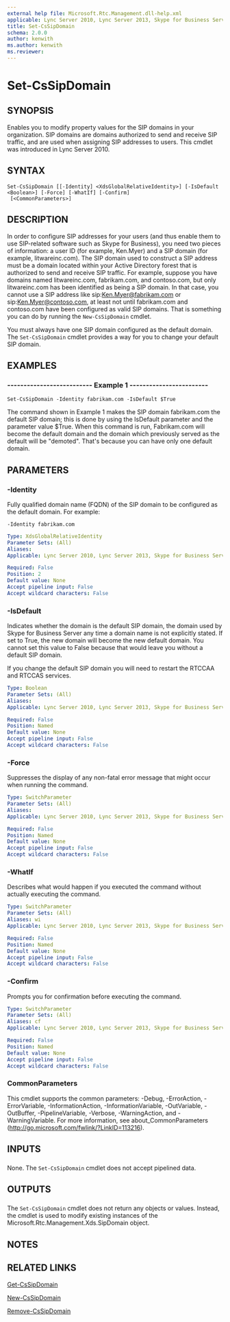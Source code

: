 ```yaml
---
external help file: Microsoft.Rtc.Management.dll-help.xml
applicable: Lync Server 2010, Lync Server 2013, Skype for Business Server 2015, Skype for Business Server 2019
title: Set-CsSipDomain
schema: 2.0.0
author: kenwith
ms.author: kenwith
ms.reviewer:
---
```


# Set-CsSipDomain

## SYNOPSIS
Enables you to modify property values for the SIP domains in your organization.
SIP domains are domains authorized to send and receive SIP traffic, and are used when assigning SIP addresses to users.
This cmdlet was introduced in Lync Server 2010.


## SYNTAX

```
Set-CsSipDomain [[-Identity] <XdsGlobalRelativeIdentity>] [-IsDefault <Boolean>] [-Force] [-WhatIf] [-Confirm]
 [<CommonParameters>]
```

## DESCRIPTION
In order to configure SIP addresses for your users (and thus enable them to use SIP-related software such as Skype for Business), you need two pieces of information: a user ID (for example, Ken.Myer) and a SIP domain (for example, litwareinc.com).
The SIP domain used to construct a SIP address must be a domain located within your Active Directory forest that is authorized to send and receive SIP traffic.
For example, suppose you have domains named litwareinc.com, fabrikam.com, and contoso.com, but only litwareinc.com has been identified as being a SIP domain.
In that case, you cannot use a SIP address like sip:Ken.Myer@fabrikam.com or sip:Ken.Myer@contoso.com, at least not until fabrikam.com and contoso.com have been configured as valid SIP domains.
That is something you can do by running the `New-CsSipDomain` cmdlet.

You must always have one SIP domain configured as the default domain.
The `Set-CsSipDomain` cmdlet provides a way for you to change your default SIP domain.


## EXAMPLES

### -------------------------- Example 1 ------------------------
```
Set-CsSipDomain -Identity fabrikam.com -IsDefault $True
```

The command shown in Example 1 makes the SIP domain fabrikam.com the default SIP domain; this is done by using the IsDefault parameter and the parameter value $True.
When this command is run, Fabrikam.com will become the default domain and the domain which previously served as the default will be "demoted". That's because you can have only one default domain.


## PARAMETERS

### -Identity
Fully qualified domain name (FQDN) of the SIP domain to be configured as the default domain.
For example:

`-Identity fabrikam.com`


```yaml
Type: XdsGlobalRelativeIdentity
Parameter Sets: (All)
Aliases: 
Applicable: Lync Server 2010, Lync Server 2013, Skype for Business Server 2015, Skype for Business Server 2019

Required: False
Position: 2
Default value: None
Accept pipeline input: False
Accept wildcard characters: False
```

### -IsDefault
Indicates whether the domain is the default SIP domain, the domain used by Skype for Business Server any time a domain name is not explicitly stated.
If set to True, the new domain will become the new default domain.
You cannot set this value to False because that would leave you without a default SIP domain.

If you change the default SIP domain you will need to restart the RTCCAA and RTCCAS services.


```yaml
Type: Boolean
Parameter Sets: (All)
Aliases: 
Applicable: Lync Server 2010, Lync Server 2013, Skype for Business Server 2015, Skype for Business Server 2019

Required: False
Position: Named
Default value: None
Accept pipeline input: False
Accept wildcard characters: False
```

### -Force
Suppresses the display of any non-fatal error message that might occur when running the command.

```yaml
Type: SwitchParameter
Parameter Sets: (All)
Aliases: 
Applicable: Lync Server 2010, Lync Server 2013, Skype for Business Server 2015, Skype for Business Server 2019

Required: False
Position: Named
Default value: None
Accept pipeline input: False
Accept wildcard characters: False
```

### -WhatIf
Describes what would happen if you executed the command without actually executing the command.

```yaml
Type: SwitchParameter
Parameter Sets: (All)
Aliases: wi
Applicable: Lync Server 2010, Lync Server 2013, Skype for Business Server 2015, Skype for Business Server 2019

Required: False
Position: Named
Default value: None
Accept pipeline input: False
Accept wildcard characters: False
```

### -Confirm
Prompts you for confirmation before executing the command.

```yaml
Type: SwitchParameter
Parameter Sets: (All)
Aliases: cf
Applicable: Lync Server 2010, Lync Server 2013, Skype for Business Server 2015, Skype for Business Server 2019

Required: False
Position: Named
Default value: None
Accept pipeline input: False
Accept wildcard characters: False
```

### CommonParameters
This cmdlet supports the common parameters: -Debug, -ErrorAction, -ErrorVariable, -InformationAction, -InformationVariable, -OutVariable, -OutBuffer, -PipelineVariable, -Verbose, -WarningAction, and -WarningVariable. For more information, see about_CommonParameters (http://go.microsoft.com/fwlink/?LinkID=113216).

## INPUTS

###  
None.
The `Set-CsSipDomain` cmdlet does not accept pipelined data.

## OUTPUTS

###  
The `Set-CsSipDomain` cmdlet does not return any objects or values.
Instead, the cmdlet is used to modify existing instances of the Microsoft.Rtc.Management.Xds.SipDomain object.

## NOTES

## RELATED LINKS

[Get-CsSipDomain](Get-CsSipDomain.md)

[New-CsSipDomain](New-CsSipDomain.md)

[Remove-CsSipDomain](Remove-CsSipDomain.md)

